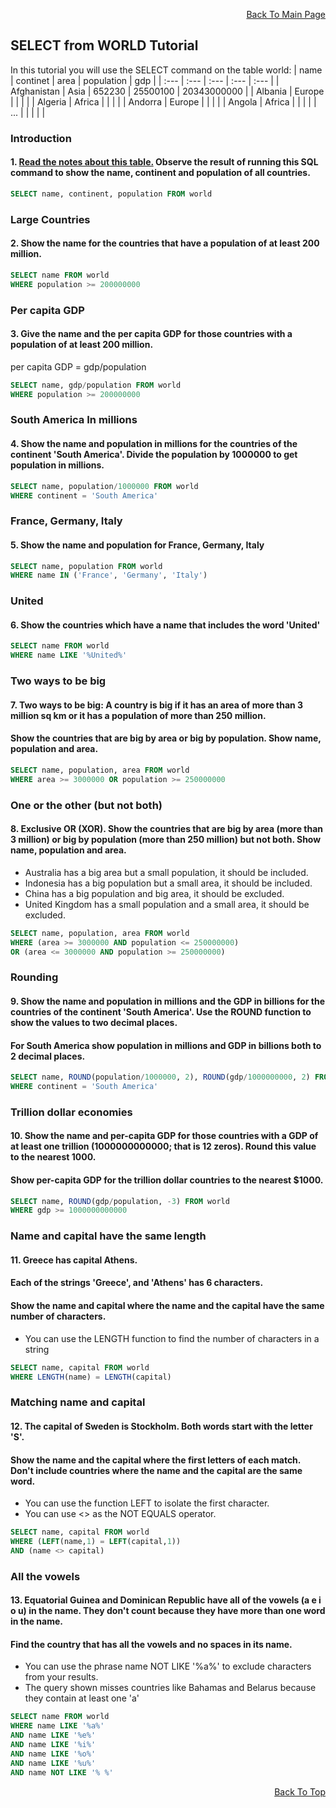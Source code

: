 <p align="right"><a href="https://github.com/ojudz08/sqlzoo-answers/tree/main">Back To Main Page</a></p>

## SELECT from WORLD Tutorial
In this tutorial you will use the SELECT command on the table world:
| name | continet | area | population | gdp |
| :--- | :--- | :--- | :--- | :--- |
| Afghanistan | Asia | 652230 | 25500100 | 20343000000 |
| Albania | Europe |  |  |  |
| Algeria | Africa |  |  |  |
| Andorra | Europe |  |  |  |
| Angola | Africa |  |  |  |
| ... |  |  |  |  |

### Introduction
#### 1. [Read the notes about this table.](https://sqlzoo.net/wiki/Read_the_notes_about_this_table.) Observe the result of running this SQL command to show the name, continent and population of all countries.
```SQL
SELECT name, continent, population FROM world
```


### Large Countries
#### 2. Show the name for the countries that have a population of at least 200 million.
```SQL
SELECT name FROM world
WHERE population >= 200000000
```


### Per capita GDP
#### 3. Give the name and the per capita GDP for those countries with a population of at least 200 million.
per capita GDP = gdp/population
```SQL
SELECT name, gdp/population FROM world
WHERE population >= 200000000
```


### South America In millions
#### 4. Show the name and population in millions for the countries of the continent 'South America'. Divide the population by 1000000 to get population in millions.
```SQL
SELECT name, population/1000000 FROM world
WHERE continent = 'South America'
```


### France, Germany, Italy
#### 5. Show the name and population for France, Germany, Italy
```SQL
SELECT name, population FROM world
WHERE name IN ('France', 'Germany', 'Italy')
```


### United
#### 6. Show the countries which have a name that includes the word 'United'
```SQL
SELECT name FROM world
WHERE name LIKE '%United%'
```


### Two ways to be big
#### 7. Two ways to be big: A country is big if it has an area of more than 3 million sq km or it has a population of more than 250 million. 
#### Show the countries that are big by area or big by population. Show name, population and area.
```SQL
SELECT name, population, area FROM world
WHERE area >= 3000000 OR population >= 250000000
```



### One or the other (but not both)
#### 8. Exclusive OR (XOR). Show the countries that are big by area (more than 3 million) or big by population (more than 250 million) but not both. Show name, population and area.
- Australia has a big area but a small population, it should be included.
- Indonesia has a big population but a small area, it should be included.
- China has a big population and big area, it should be excluded.
- United Kingdom has a small population and a small area, it should be excluded. 
```SQL
SELECT name, population, area FROM world
WHERE (area >= 3000000 AND population <= 250000000)
OR (area <= 3000000 AND population >= 250000000)
```



### Rounding
#### 9. Show the name and population in millions and the GDP in billions for the countries of the continent 'South America'. Use the ROUND function to show the values to two decimal places.
#### For South America show population in millions and GDP in billions both to 2 decimal places.
```SQL
SELECT name, ROUND(population/1000000, 2), ROUND(gdp/1000000000, 2) FROM world
WHERE continent = 'South America'
```



### Trillion dollar economies
#### 10. Show the name and per-capita GDP for those countries with a GDP of at least one trillion (1000000000000; that is 12 zeros). Round this value to the nearest 1000.
#### Show per-capita GDP for the trillion dollar countries to the nearest $1000.
```SQL
SELECT name, ROUND(gdp/population, -3) FROM world
WHERE gdp >= 1000000000000
```


### Name and capital have the same length
#### 11. Greece has capital Athens.
#### Each of the strings 'Greece', and 'Athens' has 6 characters.
#### Show the name and capital where the name and the capital have the same number of characters.
- You can use the LENGTH function to find the number of characters in a string
```SQL
SELECT name, capital FROM world
WHERE LENGTH(name) = LENGTH(capital)
```


### Matching name and capital
#### 12. The capital of Sweden is Stockholm. Both words start with the letter 'S'.
#### Show the name and the capital where the first letters of each match. Don't include countries where the name and the capital are the same word.
- You can use the function LEFT to isolate the first character.
- You can use <> as the NOT EQUALS operator.
```SQL
SELECT name, capital FROM world
WHERE (LEFT(name,1) = LEFT(capital,1))
AND (name <> capital)
```


### All the vowels
#### 13. Equatorial Guinea and Dominican Republic have all of the vowels (a e i o u) in the name. They don't count because they have more than one word in the name.
#### Find the country that has all the vowels and no spaces in its name.
- You can use the phrase name NOT LIKE '%a%' to exclude characters from your results.
- The query shown misses countries like Bahamas and Belarus because they contain at least one 'a'
```SQL
SELECT name FROM world 
WHERE name LIKE '%a%'
AND name LIKE '%e%'
AND name LIKE '%i%'
AND name LIKE '%o%'
AND name LIKE '%u%'
AND name NOT LIKE '% %'
```

<p align="right"><a href="#top">Back To Top</a></p>
